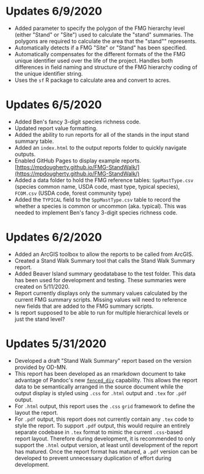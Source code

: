 # Updates 6/9/2020
* Added parameter to specify the polygon of the FMG hierarchy level (either "Stand" or "Site") used to calculate the "stand" summaries. The polygons are required to calculate the area that the "stand"" represents. 
* Automatically detects if a FMG "Site" or "Stand" has been specified. 
* Automatically compensates for the different formats of the the FMG unique identifier used over the life of the project. Handles both differences in field naming and structure of the FMG hierarchy coding of the unique identifier string. 
* Uses the `sf` R package to calculate area and convert to acres.

# Updates 6/5/2020
* Added Ben's fancy 3-digit species richness code. 
* Updated report value formatting. 
* Added the ability to run reports for all of the stands in the input stand summary table. 
* Added an `index.html` to the output reports folder to quickly navigate outputs. 
* Enabled GitHub Pages to display example reports. [https://mpdougherty.github.io/FMG-StandWalk/](https://mpdougherty.github.io/FMG-StandWalk/)
* Added a data folder to hold the FMG reference tables: `SppMastType.csv` (species common name, USDA code, mast type, typical species), `FCOM.csv` (USDA code, forest community type)
* Added the `TYPICAL` field to the `SppMastType.csv` table to record the whether a species is common or uncommon (aka. typical). This was needed to implement Ben's fancy 3-digit species richness code.  

# Updates 6/2/2020
* Added an ArcGIS toolbox to allow the reports to be called from ArcGIS. 
* Created a Stand Walk Summary tool that calls the Stand Walk Summary report. 
* Added Beaver Island summary geodatabase to the test folder. This data has been used for development and testing. These summaries were created on 5/11/2020. 
* Report currently displays only the summary values calculated by the current FMG summary scripts. Missing values will need to reference new fields that are added to the FMG summary scripts. 
* Is report supposed to be able to run for multiple hierarchical levels or just the stand level?


# Updates 5/31/2020

* Developed a draft "Stand Walk Summary" report based on the version provided by OD-MN. 
* This report has been developed as an rmarkdown document to take advantage of Pandoc's new [`fenced_div`](https://bookdown.org/yihui/rmarkdown-cookbook/custom-blocks.html) capability. This allows the report data to be semantically arranged in the source document while the output display is styled using `.css` for `.html` output and `.tex` for `.pdf` output. 
* For `.html` output, this report uses the `.css` `grid` framework to define the layout the report. 
* For `.pdf` output, this report does not currently contain any `.tex` code to style the report. To support `.pdf` output, this would require an entirely separate codebase in `.tex` format to mimic the current `.css`-based report layout. Therefore during development, it is recommended to only support the `.html` output version, at least until development of the report has matured. Once the report format has matured, a `.pdf` version can be developed to prevent unnecessary duplication of effort during development. 